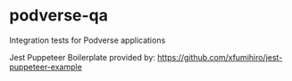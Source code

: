 # podverse-qa
Integration tests for Podverse applications

Jest Puppeteer Boilerplate provided by: https://github.com/xfumihiro/jest-puppeteer-example